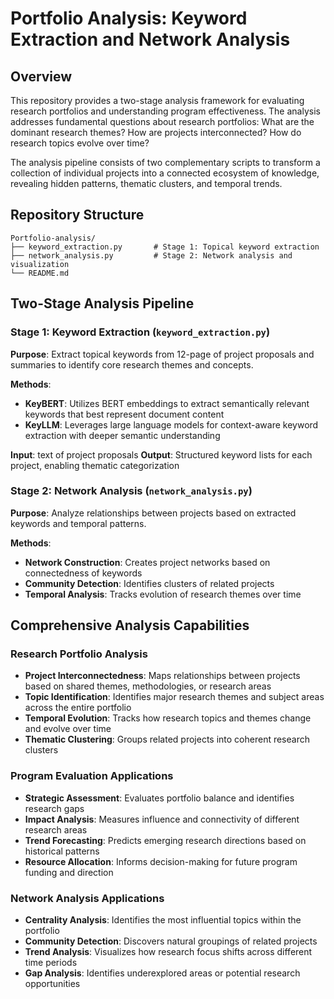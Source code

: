 # Portfolio Analysis: Keyword Extraction and Network Analysis

## Overview
This repository provides a two-stage analysis framework for evaluating research portfolios and understanding program effectiveness. The analysis addresses fundamental questions about research portfolios: What are the dominant research themes? How are projects interconnected?  How do research topics evolve over time? 

The analysis pipeline consists of two complementary scripts to transform a collection of individual projects into a connected ecosystem of knowledge, revealing hidden patterns, thematic clusters, and temporal trends.

## Repository Structure
```
Portfolio-analysis/
├── keyword_extraction.py       # Stage 1: Topical keyword extraction
├── network_analysis.py         # Stage 2: Network analysis and visualization
└── README.md
```

## Two-Stage Analysis Pipeline

### Stage 1: Keyword Extraction (`keyword_extraction.py`)
**Purpose**: Extract topical keywords from 12-page of project proposals and summaries to identify core research themes and concepts.

**Methods**:
- **KeyBERT**: Utilizes BERT embeddings to extract semantically relevant keywords that best represent document content
- **KeyLLM**: Leverages large language models for context-aware keyword extraction with deeper semantic understanding

**Input**: text of project proposals
**Output**: Structured keyword lists for each project, enabling thematic categorization

### Stage 2: Network Analysis (`network_analysis.py`)
**Purpose**: Analyze relationships between projects based on extracted keywords and temporal patterns.

**Methods**:
- **Network Construction**: Creates project networks based on connectedness of keywords
- **Community Detection**: Identifies clusters of related projects
- **Temporal Analysis**: Tracks evolution of research themes over time


## Comprehensive Analysis Capabilities

### Research Portfolio Analysis
- **Project Interconnectedness**: Maps relationships between projects based on shared themes, methodologies, or research areas
- **Topic Identification**: Identifies major research themes and subject areas across the entire portfolio
- **Temporal Evolution**: Tracks how research topics and themes change and evolve over time
- **Thematic Clustering**: Groups related projects into coherent research clusters

### Program Evaluation Applications
- **Strategic Assessment**: Evaluates portfolio balance and identifies research gaps
- **Impact Analysis**: Measures influence and connectivity of different research areas
- **Trend Forecasting**: Predicts emerging research directions based on historical patterns
- **Resource Allocation**: Informs decision-making for future program funding and direction

### Network Analysis Applications
- **Centrality Analysis**: Identifies the most influential topics within the portfolio
- **Community Detection**: Discovers natural groupings of related projects
- **Trend Analysis**: Visualizes how research focus shifts across different time periods
- **Gap Analysis**: Identifies underexplored areas or potential research opportunities
